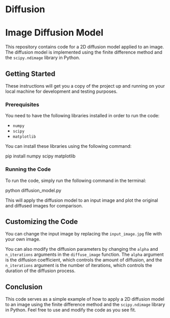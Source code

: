# Diffusion
# Image Diffusion Model

This repository contains code for a 2D diffusion model applied to an image. The diffusion model is implemented using the finite difference method and the `scipy.ndimage` library in Python.

## Getting Started

These instructions will get you a copy of the project up and running on your local machine for development and testing purposes.

### Prerequisites

You need to have the following libraries installed in order to run the code:

- `numpy`
- `scipy`
- `matplotlib`

You can install these libraries using the following command:

pip install numpy scipy matplotlib


### Running the Code

To run the code, simply run the following command in the terminal:

python diffusion_model.py


This will apply the diffusion model to an input image and plot the original and diffused images for comparison.

## Customizing the Code

You can change the input image by replacing the `input_image.jpg` file with your own image.

You can also modify the diffusion parameters by changing the `alpha` and `n_iterations` arguments in the `diffuse_image` function. The `alpha` argument is the diffusion coefficient, which controls the amount of diffusion, and the `n_iterations` argument is the number of iterations, which controls the duration of the diffusion process.

## Conclusion

This code serves as a simple example of how to apply a 2D diffusion model to an image using the finite difference method and the `scipy.ndimage` library in Python. Feel free to use and modify the code as you see fit.
